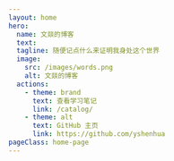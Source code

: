 ```yaml
---
layout: home
hero:
  name: 文燚的博客
  text:
  tagline: 随便记点什么来证明我身处这个世界
  image:
    src: /images/words.png
    alt: 文燚的博客
  actions:
    - theme: brand
      text: 查看学习笔记
      link: /catalog/
    - theme: alt
      text: GitHub 主页
      link: https://github.com/yshenhua
pageClass: home-page
---
```

